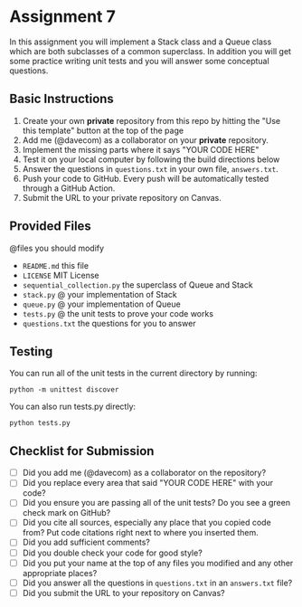 # Assignment 7

In this assignment you will implement a Stack class and a Queue class which are both subclasses of a common superclass. In addition you will get some practice writing unit tests and you will answer some conceptual questions.

## Basic Instructions

1. Create your own **private** repository from this repo by hitting the "Use this template" button at the top of the page
2. Add me (@davecom) as a collaborator on your **private** repository.
3. Implement the missing parts where it says "YOUR CODE HERE"
4. Test it on your local computer by following the build directions below
5. Answer the questions in `questions.txt` in your own file, `answers.txt`.
6. Push your code to GitHub. Every push will be automatically tested through a GitHub Action.
7. Submit the URL to your private repository on Canvas.

## Provided Files

@files you should modify

- `README.md` this file
- `LICENSE` MIT License
- `sequential_collection.py` the superclass of Queue and Stack
- `stack.py` @ your implementation of Stack
- `queue.py` @ your implementation of Queue
- `tests.py` @ the unit tests to prove your code works
- `questions.txt` the questions for you to answer

## Testing

You can run all of the unit tests in the current directory by running:

```
python -m unittest discover
```

You can also run tests.py directly:

```
python tests.py
```

## Checklist for Submission

- [ ] Did you add me (@davecom) as a collaborator on the repository?
- [ ] Did you replace every area that said "YOUR CODE HERE" with your code?
- [ ] Did you ensure you are passing all of the unit tests? Do you see a green check mark on GitHub?
- [ ] Did you cite all sources, especially any place that you copied code from? Put code citations right next to where you inserted them.
- [ ] Did you add sufficient comments?
- [ ] Did you double check your code for good style?
- [ ] Did you put your name at the top of any files you modified and any other appropriate places?
- [ ] Did you answer all the questions in `questions.txt` in an `answers.txt` file?
- [ ] Did you submit the URL to your repository on Canvas?